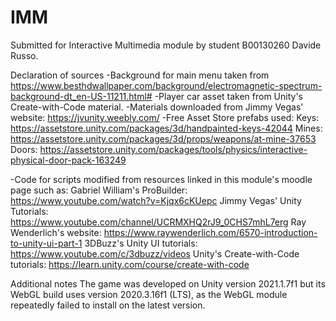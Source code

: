 # IMM
Submitted for Interactive Multimedia module by student B00130260 Davide Russo.

Declaration of sources
-Background for main menu taken from https://www.besthdwallpaper.com/background/electromagnetic-spectrum-background-dt_en-US-11211.html#
-Player car asset taken from Unity's Create-with-Code material.
-Materials downloaded from Jimmy Vegas' website: https://jvunity.weebly.com/ 
-Free Asset Store prefabs used:
  Keys: https://assetstore.unity.com/packages/3d/handpainted-keys-42044
  Mines: https://assetstore.unity.com/packages/3d/props/weapons/at-mine-37653
  Doors: https://assetstore.unity.com/packages/tools/physics/interactive-physical-door-pack-163249
  
-Code for scripts modified from resources linked in this module's moodle page such as: 
  Gabriel William's ProBuilder: https://www.youtube.com/watch?v=Kjqx6cKUepc
  Jimmy Vegas' Unity Tutorials: https://www.youtube.com/channel/UCRMXHQ2rJ9_0CHS7mhL7erg
  Ray Wenderlich's website: https://www.raywenderlich.com/6570-introduction-to-unity-ui-part-1
  3DBuzz's Unity UI tutorials: https://www.youtube.com/c/3dbuzz/videos
  Unity's Create-with-Code tutorials: https://learn.unity.com/course/create-with-code
  
  Additional notes
  The game was developed on Unity version 2021.1.7f1 but its WebGL build uses version 2020.3.16f1 (LTS), as the WebGL module repeatedly failed to install on the latest version.
